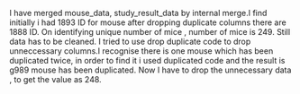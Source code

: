 I  have merged mouse_data, study_result_data by internal merge.I find initially i had 1893 ID for mouse after dropping duplicate columns there are 1888 ID. On identifying unique number of mice , number of mice is 249. Still data has to be cleaned.
I tried to use drop duplicate code to drop unneccessary columns.I recognise there is one mouse which has been duplicated twice, in order to find it i used  duplicated code and the result is g989 mouse has been duplicated. Now I have to drop the unnecessary data , to get the value as 248.
